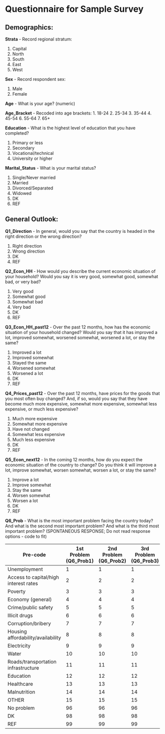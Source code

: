 # Questionnaire for Sample Survey

## Demographics:
**Strata** - Record regional stratum:
  1. Capital
  2. North
  3. South
  4. East
  5. West

**Sex** - Record respondent sex:
  1. Male
  2. Female

**Age** - What is your age? (numeric)

**Age_Bracket** - Recoded into age brackets:
    1. 18-24
    2. 25-34
    3. 35-44
    4. 45-54
    6. 55-64
    7. 65+

**Education** - What is the highest level of education that you have completed?
  1. Primary or less
  2. Secondary
  3. Vocational/technical
  4. University or higher

**Marital_Status** - What is your marital status?
  1. Single/Never married
  2. Married
  3. Divorced/Separated
  4. Widowed
  98. DK
  99. REF

## General Outlook:
**Q1_Direction** - In general, would you say that the country is headed in the right direction or the wrong direction?
  1. Right direction
  2. Wrong direction
  98. DK
  99. REF

**Q2_Econ_HH** - How would you describe the current economic situation of your household? Would you say it is very good, somewhat good, somewhat bad, or very bad?
  1. Very good
  2. Somewhat good
  3. Somewhat bad
  4. Very bad
  98. DK
  99. REF

**Q3_Econ_HH_past12** - Over the past 12 months, how has the economic situation of your household changed? Would you say that it has improved a lot, improved somewhat, worsened somewhat, worsened a lot, or stay the same?
  1. Improved a lot
  2. Improved somewhat
  3. Stayed the same
  4. Worsened somewhat
  5. Worsened a lot
  98. DK
  99. REF

**Q4_Prices_past12** - Over the past 12 months, have prices for the goods that you most often buy changed? And, if so, would you say that they have become much more expensive, somewhat more expensive, somewhat less expensive, or much less expensive?
  1. Much more expensive
  2. Somewhat more expensive
  3. Have not changed
  4. Somewhat less expensive
  5. Much less expensive
  98. DK
  99. REF

**Q5_Econ_next12** - In the coming 12 months, how do you expect the economic situation of the country to change? Do you think it will improve a lot, improve somewhat, worsen somewhat, worsen a lot, or stay the same?
  1. Improve a lot
  2. Improve somewhat
  3. Stay the same
  4. Worsen somewhat
  5. Worsen a lot
  98. DK
  99. REF

**Q6_Prob** - What is the most important problem facing the country today? And what is the second most important problem? And what is the third most important problem?
  (SPONTANEOUS RESPONSE; Do not read response options - code to fit)

| Pre-code | 1st Problem (Q6_Prob1) | 2nd Problem (Q6_Prob2) | 3rd Problem (Q6_Prob3) |
| ---- | ----------- | ----------- | ----------- |
| Unemployment | 1 | 1 | 1 |
| Access to capital/high interest rates | 2 | 2 | 2 |
| Poverty | 3 | 3 | 3 |
| Economy (general) | 4 | 4 | 4 |
| Crime/public safety | 5 | 5 | 5 |
| Illicit drugs | 6 | 6 | 6 |
| Corruption/bribery | 7 | 7 | 7 |
| Housing affordability/availability | 8 | 8 | 8 |
| Electricity | 9 | 9 | 9 |
| Water | 10 | 10 | 10 |
| Roads/transportation infrastructure | 11 | 11 | 11 |
| Education | 12 | 12 | 12 |
| Healthcare | 13 | 13 | 13 |
| Malnutrition | 14 | 14 | 14 |
| OTHER | 15 | 15 | 15 |
| No problem | 96 | 96 | 96 |
| DK | 98 | 98 | 98 |
| REF | 99 | 99 | 99 |

 



